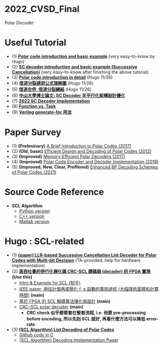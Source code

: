# 2022_CVSD_Final
Polar Decoder 

# Useful Tutorial 
- (1) **[Polar code introduction and basic example](https://www.zhihu.com/question/31656512)** (very easy-to-know by Hugo)
- (2) **[SC decoder introduction and basic example (Successive Cancellation)](https://marshallcomm.cn/2017/03/13/polar-code-6-sc-decoder/)** (very easy-to-know after finishing the above tutorial) 
- (3) **[Polar code introduction in detail](https://marshallcomm.cn/2017/03/01/polar-code-1-summary/)** (Hugo 11/26)
- (4) **[信道分裂遞迴公式理解圖](https://blog.csdn.net/m0_52610504/article/details/117265594)** (Hugo 11/26)
- (5) **[信道合併, 信道分裂總結](https://www.cnblogs.com/Mr-Tiger/p/7496501.html)** (Hugo 11/26)
- (6) **[中山大學博士論文: SC Decoder 半平行化架構設計優化](http://140.117.121.23/ETD-db/ETD-search/getfile?URN=etd-0016117-154531&filename=etd-0016117-154531.pdf)**
- (7) **[2022 SC Decoder Implementation](https://www.researchgate.net/publication/51956764_Hardware_Implementation_of_Successive_Cancellation_Decoders_for_PolarCodes)** 
- (8) **[Function vs. Task](https://ithelp.ithome.com.tw/articles/10271641?sc=iThelpR)**
- (9) **[Verilog generate-for 用法](https://blog.51cto.com/u_15262460/3276239)**

# Paper Survey 
- (1) **(Preliminary)** [A Brief Introduction to Polar Codes (2017)](http://pfister.ee.duke.edu/courses/ecen655/polar.pdf)
- (2) **(Old, basic)** [Efficient Design and Decoding of Polar Codes (2012)](https://ieeexplore.ieee.org/stamp/stamp.jsp?arnumber=6279525)
- (3) **(Improved)** [Memory-Efficient Polar Decoders (2017)](https://ieeexplore.ieee.org/stamp/stamp.jsp?tp=&arnumber=8070938)
- (4) **(Improved)** [Polar Code Encoder and Decoder Implementation (2018)](https://ieeexplore.ieee.org/stamp/stamp.jsp?tp=&arnumber=8723895)
- (5) **(Improved, New, Clear, Preffered)** [Enhanced BP Decoding Schemes of Polar Codes (2021)](https://ietresearch.onlinelibrary.wiley.com/doi/epdf/10.1049/cmu2.12148) 

# Source Code Reference 
- **SCL Algorithm** 
    - [Python version](https://github.com/mohammad-rowshan/List-Decoder-for-Polar-Codes-and-PAC-Codes)
    - [C++ version](https://github.com/just1nGH/Polar-Code-CPP)
    - [Matlab version](https://github.com/YuYongRun/PolarCodes-Encoding-Decoding-Construction)

# Hugo : SCL-related 
- (1) **[(paper) LLR-based Successive Cancellation List Decoder for Polar Codes with Multi-bit Decision](https://arxiv.org/pdf/1603.07055)** (TA-provided, help for hardware implementation)
- (2) **[高吞吐量的併行化極化碼 CRC-SCL 譯碼器 (decoder) 的 FPGA 實現](https://www.opticsjournal.net/Articles/OJ53898d449a8aa760/FullText)** **(Use this)**
    - [Intro & Example for SCL (知乎)](https://marshallcomm.cn/2017/03/15/polar-code-7-scl-decoder/)
    - [IEEE paper, 用估計值再度簡化 f, g 函數的乘除過程 (大幅降低面積和計算時間)](https://ieeexplore.ieee.org/document/6327689) **(main)**
    - [基於 FPGA 的 SCL 解碼算法優化與設計](https://kknews.cc/zh-tw/news/pke3mpj.html) **(main)**
    - [CRC-SCL polar decoder](https://ieeexplore.ieee.org/stamp/stamp.jsp?arnumber=6297420) **(main)**
        - **CRC check 似乎都要套在整套流程, i.e. 他要 pre-processing before encoding, 所以先刻 SCL 就好, 再看什麼方法可以降低 error-rate**
- (3) **[(SCL Algorithm) List Decoding of Polar Codes](https://arxiv.org/abs/1206.0050)**
    - [Github code in C](https://github.com/tavildar/Polar)
    - [(SCL Algorithm) Decoding Implementation Paper](https://web.eecs.umich.edu/~zhengya/papers/tao_jssc21.pdf)

